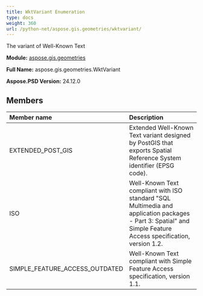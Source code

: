 ```yaml
---
title: WktVariant Enumeration
type: docs
weight: 360
url: /python-net/aspose.gis.geometries/wktvariant/
---
```


The variant of Well-Known Text

**Module:** [aspose.gis.geometries](/psd/python-net/aspose.gis.geometries/)

**Full Name:** aspose.gis.geometries.WktVariant

**Aspose.PSD Version:** 24.12.0

## **Members**
| **Member name** | **Description** |
| :- | :- |
| EXTENDED_POST_GIS | Extended Well-Known Text variant designed by PostGIS that exports Spatial Reference System identifier (EPSG code). |
| ISO | Well-Known Text compliant with ISO standard "SQL Multimedia and application packages - Part 3: Spatial" and<br/>            Simple Feature Access specification, version 1.2. |
| SIMPLE_FEATURE_ACCESS_OUTDATED | Well-Known Text compliant with Simple Feature Access specification, version 1.1. |
